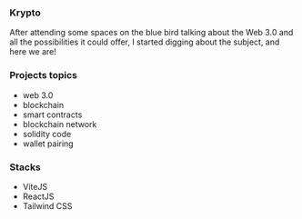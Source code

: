 ### Krypto

After attending some spaces on the blue bird talking about the Web 3.0 and all the possibilities it could offer, I started digging about the subject, and here we are!

### Projects topics

- web 3.0
- blockchain
- smart contracts
- blockchain network
- solidity code
- wallet pairing

### Stacks

- ViteJS
- ReactJS
- Tailwind CSS

